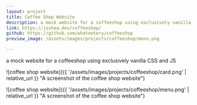 ```yaml
---
layout: project
title: Coffee Shop Website
description: a mock website for a coffeeshop using exclusively vanilla CSS and JS
link: https://joshea.dev/coffeeshop/
github: https://github.com/whatnotery/coffeeshop
preview_image: /assets/images/projects/coffeeshop/menu.png

---
```


a mock website for a coffeeshop using exclusively vanilla CSS and JS

![coffee shop website]({{ '/assets/images/projects/coffeeshop/card.png' | relative_url }} "A screenshot of the coffee shop website")

![coffee shop website]({{ '/assets/images/projects/coffeeshop/menu.png' | relative_url }} "A screenshot of the coffee shop website")


